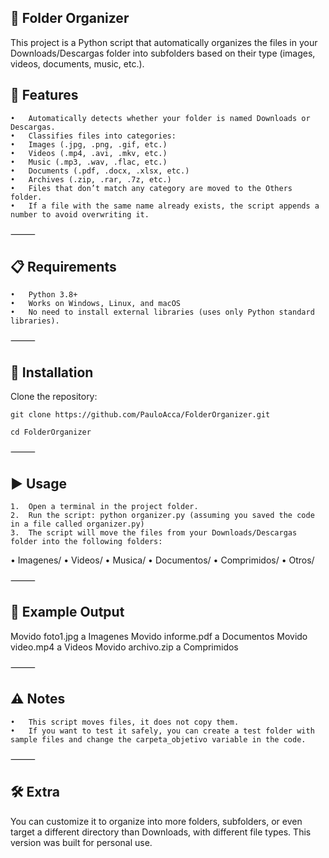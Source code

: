 ## 📂 Folder Organizer

This project is a Python script that automatically organizes the files in your Downloads/Descargas folder into subfolders based on their type (images, videos, documents, music, etc.).

## 🚀 Features
	•	Automatically detects whether your folder is named Downloads or Descargas.
	•	Classifies files into categories:
	•	Images (.jpg, .png, .gif, etc.)
	•	Videos (.mp4, .avi, .mkv, etc.)
	•	Music (.mp3, .wav, .flac, etc.)
	•	Documents (.pdf, .docx, .xlsx, etc.)
	•	Archives (.zip, .rar, .7z, etc.)
	•	Files that don’t match any category are moved to the Others folder.
	•	If a file with the same name already exists, the script appends a number to avoid overwriting it.

⸻

## 📋 Requirements
	•	Python 3.8+
	•	Works on Windows, Linux, and macOS
	•	No need to install external libraries (uses only Python standard libraries).

⸻

## 🔧 Installation
Clone the repository:

	git clone https://github.com/PauloAcca/FolderOrganizer.git

	cd FolderOrganizer

⸻

## ▶️ Usage
	1.	Open a terminal in the project folder.
	2.	Run the script: python organizer.py (assuming you saved the code in a file called organizer.py)
	3.	The script will move the files from your Downloads/Descargas folder into the following folders:
• Imagenes/
• Videos/
• Musica/
• Documentos/
• Comprimidos/
• Otros/

⸻

## 📝 Example Output

Movido foto1.jpg a Imagenes
Movido informe.pdf a Documentos
Movido video.mp4 a Videos
Movido archivo.zip a Comprimidos

⸻

## ⚠️ Notes
	•	This script moves files, it does not copy them.
	•	If you want to test it safely, you can create a test folder with sample files and change the carpeta_objetivo variable in the code.

⸻

## 🛠️ Extra

You can customize it to organize into more folders, subfolders, or even target a different directory than Downloads, with different file types. This version was built for personal use.
